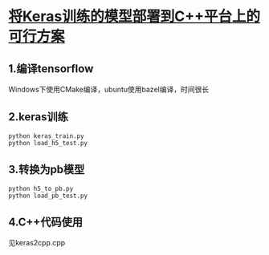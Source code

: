 # [将Keras训练的模型部署到C++平台上的可行方案](https://blog.csdn.net/qq_25109263/article/details/81285952)

## 1.编译tensorflow

Windows下使用CMake编译，ubuntu使用bazel编译，时间很长

## 2.keras训练

```
python keras_train.py
python load_h5_test.py
```
## 3.转换为pb模型

```
python h5_to_pb.py
python load_pb_test.py
```

## 4.C++代码使用

见keras2cpp.cpp
